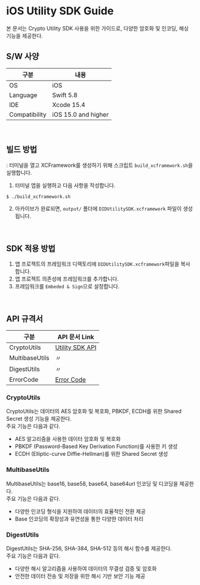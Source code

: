 # iOS Utility SDK Guide
본 문서는 Crypto Utility SDK 사용을 위한 가이드로, 다양한 암호화 및 인코딩, 해싱 기능을 제공한다.


## S/W 사양
| 구분           | 내용                       |
|---------------|---------------------------|
| OS            | iOS                       |
| Language      | Swift 5.8                 |
| IDE           | Xcode 15.4                |
| Compatibility | iOS 15.0 and higher       |

<br>

## 빌드 방법
: 터미널을 열고 XCFramework를 생성하기 위해 스크립트 `build_xcframework.sh`을 실행합니다.
1. 터미널 앱을 실행하고 다음 사항을 작성합니다. 
```bash
$ ./build_xcframework.sh
```
2. 아카이브가 완료되면, `output/` 폴더에 `DIDUtilitySDK.xcframework` 파일이 생성됩니다.
<br>


## SDK 적용 방법
1. 앱 프로젝트의 프레임워크 디렉토리에 `DIDUtilitySDK.xcframework`파일을 복사합니다.
2. 앱 프로젝트 의존성에 프레임워크를 추가합니다.
3. 프레임워크를 `Embeded & Sign`으로 설정합니다.

<br>

## API 규격서
| 구분 | API 문서 Link |
|------|----------------------------|
| CryptoUtils   | [Utility SDK API](docs/api/did-utility-sdk-ios/Utility_ko.md) |
| MultibaseUtils| 〃 |
| DigestUtils   | 〃 |
| ErrorCode      | [Error Code](docs/api/did-utility-sdk-ios/UtilityError.md)   |

### CryptoUtils
CryptoUtils는 데이터의 AES 암호화 및 복호화, PBKDF, ECDH를 위한 Shared Secret 생성 기능을 제공한다. <br> 주요 기능은 다음과 같다.
- AES 알고리즘을 사용한 데이터 암호화 및 복호화
- PBKDF (Password-Based Key Derivation Function)를 사용한 키 생성
- ECDH (Elliptic-curve Diffie-Hellman)를 위한 Shared Secret 생성

### MultibaseUtils
MultibaseUtils는 base16, base58, base64, base64url 인코딩 및 디코딩을 제공한다. <br>주요 기능은 다음과 같다.
- 다양한 인코딩 형식을 지원하여 데이터의 효율적인 전환 제공
- Base 인코딩의 확장성과 유연성을 통한 다양한 데이터 처리

### DigestUtils
DigestUtils는 SHA-256, SHA-384, SHA-512 등의 해시 함수를 제공한다. <br>주요 기능은 다음과 같다.
- 다양한 해시 알고리즘을 사용하여 데이터의 무결성 검증 및 암호화
- 안전한 데이터 전송 및 저장을 위한 해시 기반 보안 기능 제공
